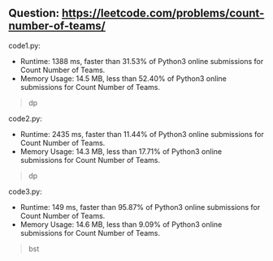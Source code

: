 ## Question: https://leetcode.com/problems/count-number-of-teams/

code1.py:
* Runtime: 1388 ms, faster than 31.53% of Python3 online submissions for Count Number of Teams.
* Memory Usage: 14.5 MB, less than 52.40% of Python3 online submissions for Count Number of Teams.
> dp

code2.py:
* Runtime: 2435 ms, faster than 11.44% of Python3 online submissions for Count Number of Teams.
* Memory Usage: 14.3 MB, less than 17.71% of Python3 online submissions for Count Number of Teams.
> dp

code3.py:
* Runtime: 149 ms, faster than 95.87% of Python3 online submissions for Count Number of Teams.
* Memory Usage: 14.6 MB, less than 9.09% of Python3 online submissions for Count Number of Teams.
> bst